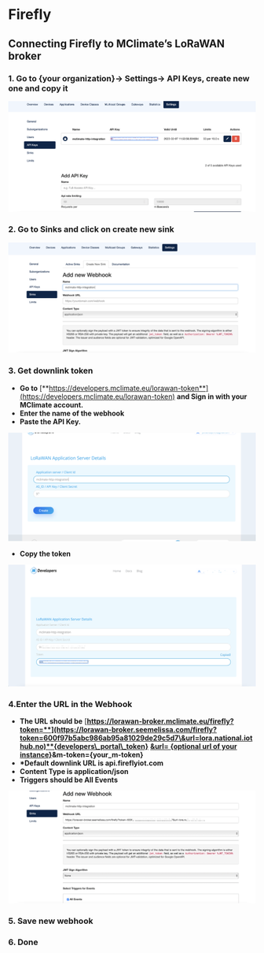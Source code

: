 # Firefly

## **Connecting Firefly to MClimate’s LoRaWAN broker**

### **1. Go to {your o**rganization}-> Settings-> API Keys, create new one and copy it&#x20;

![](<../.gitbook/assets/Screenshot 2022-11-09 at 13.54.08.png>)

### **2. Go to Sinks and click on create new sink**&#x20;

![](<../.gitbook/assets/Screenshot 2022-11-09 at 13.55.10.png>)

### **3. Get downlink token**

* **Go to** [**https://developers.mclimate.eu/lorawan-token**](https://developers.mclimate.eu/lorawan-token) **and Sign in with your MClimate account.**
* **Enter the name of the webhook**
* **Paste the API Key.**

![](<../.gitbook/assets/Screenshot 2022-11-09 at 14.17.17 (1).png>)

* **Copy the token**

![](<../.gitbook/assets/Screenshot 2022-11-09 at 13.55.27.png>)

### 4.Enter the URL in the Webhook

* **The URL should be** [**https://lorawan-broker.mclimate.eu/firefly?token=**](https://lorawan-broker.seemelissa.com/firefly?token=600f97b5abc986ab95a81029de29c5d7\&url=lora.national.iothub.no)**{developers\_portal\_token}** [**\&url= {optional url of your instance}**](https://lorawan-broker.seemelissa.com/firefly?token=600f97b5abc986ab95a81029de29c5d7\&url=lora.national.iothub.no)**\&m-token={your\_m-token}**
* **\*Default downlink URL is api.fireflyiot.com**
* **Content Type is application/json**
* **Triggers should be All Events**

![](<../.gitbook/assets/Screenshot 2022-11-09 at 13.57.03.png>)

### 5. Save new webhook

### 6. Done
